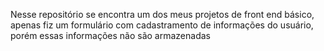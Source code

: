 Nesse repositório se encontra um dos meus projetos de front end básico, apenas fiz um formulário com cadastramento de informações do usuário, porém essas informações não são armazenadas
